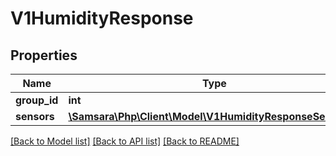 # V1HumidityResponse

## Properties
Name | Type | Description | Notes
------------ | ------------- | ------------- | -------------
**group_id** | **int** |  | [optional] 
**sensors** | [**\Samsara\Php\Client\Model\V1HumidityResponseSensors[]**](V1HumidityResponseSensors.md) |  | [optional] 

[[Back to Model list]](../README.md#documentation-for-models) [[Back to API list]](../README.md#documentation-for-api-endpoints) [[Back to README]](../README.md)


